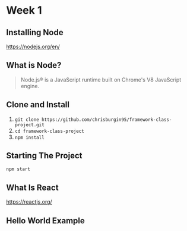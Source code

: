 # Week 1

## Installing Node
https://nodejs.org/en/

## What is Node?
> Node.js® is a JavaScript runtime built on Chrome's V8 JavaScript engine.

## Clone and Install
1. `git clone https://github.com/chrisburgin95/framework-class-project.git`
2. `cd framework-class-project`
3. `npm install`

## Starting The Project
`npm start`

## What Is React
https://reactjs.org/

## Hello World Example
